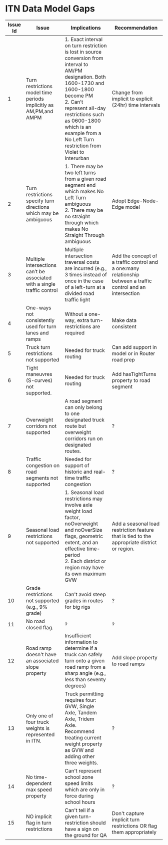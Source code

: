 # ITN Data Model Gaps

|Issue Id| Issue                        | Implications                 | Recommendation
|---|------------------------------|------------------------------|-------------------------------------------------------------------|
|1|Turn restrictions model time periods implicitly as AM,PM,and AMPM | 1. Exact interval on turn restriction is lost in source conversion from interval to AM/PM designation. Both 1600-1730 and 1600-1800 become PM <br>2. Can’t represent all-day restrictions such as 0600-1800 which is an example from a No Left Turn restriction from Violet to Interurban | Change from implicit to explicit (24hr) time intervals
|2|Turn restrictions specify turn directions which may be ambiguous|1. There may be two left turns from a given road segment end which makes No Left Turn ambiguous<br>2. There may be no straight through which makes No Straight Through ambiguous|Adopt Edge-Node-Edge model
|3|Multiple intersections can’t be associated with a single traffic control|Multiple intersection traversal costs are incurred (e.g., 3 times instead of once in the case of a left-turn at a divided road traffic light|Add the concept of a traffic control and a one:many relationship between a traffic control and an intersection
|4|One-ways not consistently used for turn lanes and ramps|Without a one-way, extra turn-restrictions are required|Make data consistent
|5|Truck turn restrictions not supported|Needed for truck routing|Can add support in model or in Router road prep
|6|Tight maneuvres (S-curves) not supported.|Needed for truck routing| Add hasTightTurns property to road segment
|7|Overweight corridors not supported|A road segment can only belong to one designated truck route but overweight corridors run on designated routes.|?
|8|Traffic congestion on road segments not supported|Needed for support of historic and real-time traffic congestion|?
|9|Seasonal load restrictions not supported|1. Seasonal load restrictions may involve axle weight load factor, noOverweight and noOverSize flags, geometric extent, and an effective time-period<br>2. Each district or region may have its own maximum GVW|Add a seasonal load restriction feature that is tied to the appropriate district or region.
|10|Grade restrictions not supported (e.g., 9% grade)|Can't avoid steep grades in routes for big rigs|?
|11|No road closed flag.|?|?
|12|Road ramp doesn't have an associated slope property| Insufficient information to determine if a truck can safely turn onto a given road ramp from a sharp angle (e.g., less than seventy degrees)|Add slope property to road ramps
|13|Only one of four truck weights is represented in ITN.|Truck permitting requires four: GVW, Single Axle, Tandem Axle, Tridem Axle. Recommend treating current weight  property as GVW and adding other three weights.|?
|14|No time-dependent max speed property|Can't represent school zone speed limits which are only in force during school hours| ?
|15|NO implicit flag in turn restrictions| Can't tell if a given turn-restriction should have a sign on the ground for QA|Don't capture implicit turn restrictions OR flag them appropriately|
